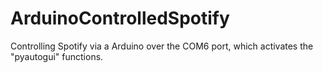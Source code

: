 # ArduinoControlledSpotify
Controlling Spotify via a Arduino over the COM6 port, which activates the "pyautogui" functions.
